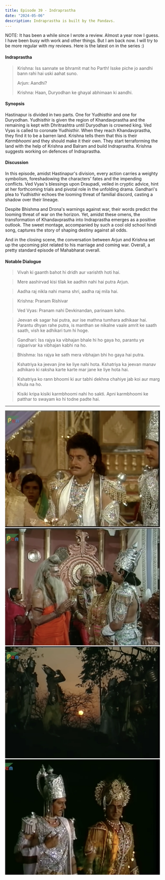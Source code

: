 ```yaml
---
title: Episode 39 - Indraprastha
date: "2024-05-06"
description: Indraprastha is built by the Pandavs.
---
```


NOTE: It has been a while since I wrote a review. Almost a year now I guess. I have been busy with work and other
things. But I am back now. I will try to be more regular with my reviews. Here is the latest on in the series :)

#### Indraprastha

> Krishna: Iss sannate se bhramit mat ho Parth! Isske piche jo aandhi bann rahi hai uski aahat suno.
>
> Arjun: Aandhi?
>
> Krishna: Haan, Duryodhan ke ghayal abhimaan ki aandhi.

#### Synopsis

Hastinapur is divided in two parts. One for Yudhisthir and one for
Duryodhan. Yudhisthir is given the region of Khandavprastha and the remaining is kept
with Dhritrashtra until Duryodhan is crowned king. Ved Vyas is called to coronate Yudhisthir.
When they reach Khandavprastha, they find it to be a barren land. Krishna tells them that
this is their _Karmbhoomi_ and they should make it their own. They start terraforming the
land with the help of Krishna and Balram and build Indraprastha. Krishna suggests working on defences of Indraprastha.

#### Discussion

In this episode, amidst Hastinapur's division, every action carries a weighty symbolism, foreshadowing the characters'
fates and the impending conflicts. Ved Vyas's blessings upon Draupadi, veiled in cryptic advice, hint at her forthcoming
trials and pivotal role in the unfolding drama. Gandhari's plea to Yudhisthir echoes the looming threat of familial
discord, casting a shadow over their lineage. 

Despite Bhishma and Drona's warnings against war, their words predict the
looming threat of war on the horizon. Yet, amidst these omens, the transformation of Khandavprastha into
Indraprastha emerges as a positive outlook. The sweet montage, accompanied by such a cool old school hindi song,
captures the story of shaping destiny against all odds. 

And in the closing scene, the conversation between Arjun and Krishna set up the upcoming plot related to his marriage and coming war. Overall, a pretty standard episode of Mahabharat overall.

#### Notable Dialogue

> Vivah ki gaanth bahot hi dridh aur varishth hoti hai.

> Mere aashirvad kisi tilak ke aadhin nahi hai putra Arjun.

> Aadha raj nikla nahi mama shri, aadha raj mila hai.

> Krishna: Pranam Rishivar
> 
> Ved Vyas: Pranam nahi Devkinandan, parinaam kaho.

> Jeevan ek sagar hai putra, aur ise mathna tumhara adhikaar hai. Parantu dhyan rahe putra,
> is manthan se nikalne vaale amrit ke saath saath, vish ke adhikari tum hi hoge.

> Gandhari: Iss rajya ka vibhajan bhale hi ho gaya ho, parantu ye rajparivar ka vibhajan kabhi na ho.

> Bhishma: Iss rajya ke sath mera vibhajan bhi ho gaya hai putra.

> Kshatriya ka jeevan jine ke liye nahi hota. Kshatriya ka jeevan manav adhikaro ki raksha karte karte mar jane ke liye hota hai.

> Kshatriya ko rann bhoomi ki aur tabhi dekhna chahiye jab koi aur marg khula na ho.

> Kisiki kripa kisiki karmbhoomi nahi ho sakti. Apni karmbhoomi ke patthar to swayam ko hi todne padte hai.
 
---

![](../../assets/mahabharat/ep_39_1.webp)
![](../../assets/mahabharat/ep_39_2.webp)
![](../../assets/mahabharat/ep_39_3.webp)
![](../../assets/mahabharat/ep_39_4.webp)
